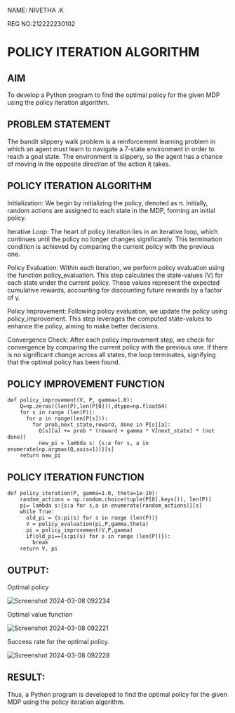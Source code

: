 NAME: NIVETHA .K

REG NO:212222230102

# POLICY ITERATION ALGORITHM

## AIM

To develop a Python program to find the optimal policy for the given MDP using the policy iteration algorithm.

## PROBLEM STATEMENT

The bandit slippery walk problem is a reinforcement learning problem in which an agent must learn to navigate a 7-state environment in order to reach a goal state. The environment is slippery, so the agent has a chance of moving in the opposite direction of the action it takes.

## POLICY ITERATION ALGORITHM

Initialization:
We begin by initializing the policy, denoted as π. Initially, random actions are assigned to each state in the MDP, forming an initial policy.

Iterative Loop:
The heart of policy iteration lies in an iterative loop, which continues until the policy no longer changes significantly. This termination condition is achieved by comparing the current policy with the previous one.

Policy Evaluation:
Within each iteration, we perform policy evaluation using the function policy_evaluation. This step calculates the state-values (V) for each state under the current policy. These values represent the expected cumulative rewards, accounting for discounting future rewards by a factor of γ.

Policy Improvement:
Following policy evaluation, we update the policy using policy_improvement. This step leverages the computed state-values to enhance the policy, aiming to make better decisions.

Convergence Check:
After each policy improvement step, we check for convergence by comparing the current policy with the previous one. If there is no significant change across all states, the loop terminates, signifying that the optimal policy has been found.

## POLICY IMPROVEMENT FUNCTION
```
def policy_improvement(V, P, gamma=1.0):
    Q=np.zeros((len(P),len(P[0])),dtype=np.float64)
    for s in range (len(P)):
      for a in range(len(P[s])):
        for prob,next_state,reward, done in P[s][a]:
          Q[s][a] += prob * (reward + gamma * V[next_state] * (not done))
          new_pi = lambda s: {s:a for s, a in enumerate(np.argmax(Q,axis=1))}[s]
    return new_pi
```
    
## POLICY ITERATION FUNCTION

```
def policy_iteration(P, gamma=1.0, theta=1e-10):
    random_actions = np.random.choice(tuple(P[0].keys()), len(P))
    pi= lambda s:{s:a for s,a in enumerate(random_actions)}[s]
    while True:
      old_pi = {s:pi(s) for s in range (len(P))}
      V = policy_evaluation(pi,P,gamma,theta)
      pi = policy_improvement(V,P,gamma)
      if(old_pi=={s:pi(s) for s in range (len(P))}):
        break
    return V, pi
```

## OUTPUT:

Optimal policy

![Screenshot 2024-03-08 092234](https://github.com/NivethaKumar30/policy-iteration-algorithm/assets/119559844/aa9f292e-445a-408b-af57-cbaabeca0a75)

Optimal value function

![Screenshot 2024-03-08 092221](https://github.com/NivethaKumar30/policy-iteration-algorithm/assets/119559844/4f611746-88e0-49cb-9a76-efc0454804dd)

Success rate for the optimal policy.

![Screenshot 2024-03-08 092228](https://github.com/NivethaKumar30/policy-iteration-algorithm/assets/119559844/a1242a3b-6fed-4d27-9e96-9cce1a31062c)


## RESULT:

Thus, a Python program is developed to find the optimal policy for the given MDP using the policy iteration algorithm.
